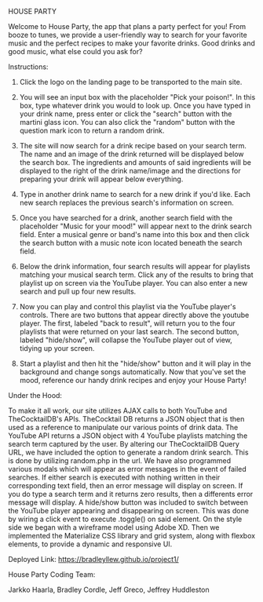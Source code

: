 
HOUSE PARTY

Welcome to House Party, the app that plans a party perfect for you! From booze to tunes, we provide a user-friendly way to search for your favorite music and the perfect recipes to make your favorite drinks. Good drinks and good music, what else could you ask for?

Instructions:

1. Click the logo on the landing page to be transported to the main site.

2. You will see an input box with the placeholder "Pick your poison!". In this box, type whatever drink       you would to look up. Once you have typed in your drink name, press enter or click the "search"            button with the martini glass icon. You can also click the "random" button with the question mark          icon to return a random drink.

3. The site will now search for a drink recipe based on your search term. The name and an image of the        drink returned will be displayed below the search box. The ingredients and amounts of said                 ingredients will be displayed to the right of the drink name/image and the directions for preparing        your drink will appear below everything.

4. Type in another drink name to search for a new drink if you'd like. Each new search replaces the           previous search's information on screen.

5. Once you have searched for a drink, another search field with the placeholder "Music for your mood!"       will appear next to the drink search field. Enter a musical genre or band's name into this box and then    click the search button with a music note icon located beneath the search field.

6. Below the drink information, four search results will appear for playlists matching your musical search    term. Click any of the results to bring that playlist up on screen via the YouTube player. You can also    enter a new search and pull up four new results.

7. Now you can play and control this playlist via the YouTube player's controls. There are two buttons        that appear directly above the youtube player. The first, labeled "back to result", will return you to     the four playlists that were returned on your last search. The second button, labeled "hide/show", will    collapse the YouTube player out of view, tidying up your screen. 

8. Start a playlist and then hit the "hide/show" button and it will play in the background and change         songs automatically. Now that you've set the mood, reference our handy drink recipes and enjoy your        House Party!

Under the Hood:

To make it all work, our site utilizes AJAX calls to both YouTube and TheCocktailDB's APIs. TheCocktail DB returns a JSON object that is then used as a reference to manipulate our various points of drink data. The YouTube API returns a JSON object with 4 YouTube playlists matching the search term captured by the user. By altering our TheCocktailDB Query URL, we have included the option to generate a random drink search. This is done by utilizing random.php in the url. We have also programmed various modals which will appear as error messages in the event of failed searches. If either search is executed with nothing written in their corresponding text field, then an error message will display on screen. If you do type a search term and it returns zero results, then a differents error message will display. A hide/show button was included to switch between the YouTube player appearing and disappearing on screen. This was done by wiring a click event to execute .toggle() on said element. On the style side we began with a wireframe model using Adobe XD. Then we implemented the Materialize CSS library and grid system, along with flexbox elements, to provide a dynamic and responsive UI.  

Deployed Link: https://bradleyllew.github.io/project1/

House Party Coding Team:

Jarkko Haarla, Bradley Cordle, Jeff Greco, Jeffrey Huddleston
